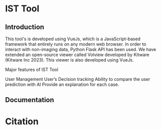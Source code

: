 # IST Tool

## Introduction

This tool's is developed using VueJs, which is a JavaScript-based framework that entirely runs on any modern web browser. In order to interact with non-imaging data, Python Flask API has been used. We have extended an open-source viewer called Volview developed by Kitware (Kitware Inc 2023). This viewer is also developed using VueJs.


Major features of IST Tool

User Management 
User’s Decision tracking 
Ability to compare the user prediction with AI
Provide an explanation for each case. 


## Documentation



# Citation



